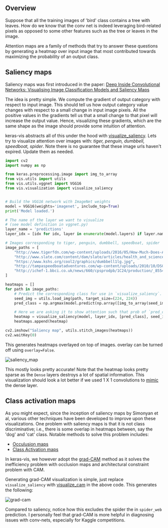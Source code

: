 ## Overview
Suppose that all the training images of 'bird' class contains a tree with leaves. How do we know that the conv net is 
indeed leveraging bird-related pixels as opposed to some other features such as the tree or leaves in the image. 

Attention maps are a family of methods that try to answer these questions by generating a heatmap over input 
image that most contributed towards maximizing the probability of an output class.

## Saliency maps
Saliency maps was first introduced in the paper: 
[Deep Inside Convolutional Networks: Visualising Image Classification Models and Saliency Maps](https://arxiv.org/pdf/1312.6034v2.pdf)

The idea is pretty simple. We compute the gradient of output category with respect to input image. This should tell us
how output category value changes with respect to a small change in input image pixels. All the positive values
in the gradients tell us that a small change to that pixel will increase the output value. 
Hence, visualizing these gradients, which are the same shape as the image should provide some intuition of attention.

keras-vis abstracts all of this under the hood with [visualize_saliency](../vis.visualization/#visualize_saliency). Lets
try to visualize attention over images with: *tiger, penguin, dumbbell, speedboat, spider*. Note there is no guarantee
that these image urls haven't expired. Update them as needed.
 
```python
import cv2
import numpy as np

from keras.preprocessing.image import img_to_array
from vis.utils import utils
from vis.utils.vggnet import VGG16
from vis.visualization import visualize_saliency


# Build the VGG16 network with ImageNet weights
model = VGG16(weights='imagenet', include_top=True)
print('Model loaded.')

# The name of the layer we want to visualize
# (see model definition in vggnet.py)
layer_name = 'predictions'
layer_idx = [idx for idx, layer in enumerate(model.layers) if layer.name == layer_name][0]

# Images corresponding to tiger, penguin, dumbbell, speedboat, spider
image_paths = [
    "http://www.tigerfdn.com/wp-content/uploads/2016/05/How-Much-Does-A-Tiger-Weigh.jpg",
    "http://www.slate.com/content/dam/slate/articles/health_and_science/wild_things/2013/10/131025_WILD_AdeliePenguin.jpg.CROP.promo-mediumlarge.jpg",
    "https://www.kshs.org/cool2/graphics/dumbbell1lg.jpg",
    "http://tampaspeedboatadventures.com/wp-content/uploads/2010/10/DSC07011.jpg",
    "http://ichef-1.bbci.co.uk/news/660/cpsprodpb/1C24/production/_85540270_85540265.jpg"
]

heatmaps = []
for path in image_paths:
    # Predict the corresponding class for use in `visualize_saliency`.
    seed_img = utils.load_img(path, target_size=(224, 224))
    pred_class = np.argmax(model.predict(np.array([img_to_array(seed_img)])))

    # Here we are asking it to show attention such that prob of `pred_class` is maximized.
    heatmap = visualize_saliency(model, layer_idx, [pred_class], seed_img, text=utils.get_imagenet_label(pred_class))
    heatmaps.append(heatmap)

cv2.imshow("Saliency map", utils.stitch_images(heatmaps))
cv2.waitKey(0)

```

This generates heatmaps overlayed on top of images. overlay can be turned off using `overlay=False`.
 
![saliency_map](https://raw.githubusercontent.com/raghakot/keras-vis/master/images/attention_vis/saliency_map.png?raw=true "saliency map")

This mostly looks pretty accurate! Note that the heatmap looks pretty sparse as the `Dense` layers destroys a lot of spatial 
information. This visualization should look a lot better if we used 1 X 1 convolutions to 
[mimic](http://cs231n.github.io/convolutional-networks/#convert) the dense layer.

## Class activation maps
As you might expect, since the inception of saliency maps by Simonyan et al, various other techniques have been developed 
to improve upon these visualizations. One problem with saliency maps is that it is not class discriminative; i.e., there
is some overlap in heatmaps between, say the 'dog' and 'cat' class. Notable methods to solve this problem includes:  

* [Occulusion maps](https://arxiv.org/pdf/1311.2901v3.pdf)
* [Class Activation maps](http://cnnlocalization.csail.mit.edu/)

In keras-vis, we however adopt the [grad-CAM](https://arxiv.org/pdf/1610.02391v1.pdf) method as it solves the inefficiency
problem with occlusion maps and architectural constraint problem with CAM.

Generating grad-CAM visualization is simple, just replace `visualize_saliency` with 
[visualize_cam](../vis.visualization/#visualize_cam) in the above code. This generates the following:

![grad-cam](https://raw.githubusercontent.com/raghakot/keras-vis/master/images/attention_vis/grad-cam.png?raw=true "grad cam")

Compared to saliency, notice how this excludes the spider the in `spider_web` prediction. I personally feel that grad-CAM 
is more helpful in diagnosing issues with conv-nets, especially for Kaggle competitions. 
